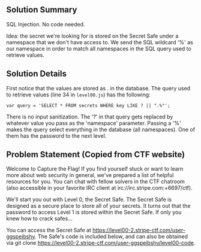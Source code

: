 ## Solution Summary

SQL Injection. No code needed.

Idea: the secret we're looking for is stored on the Secret Safe under a namespace that we don't have access to.
We send the SQL wildcard '%' as our namespace in order to match all namespaces in the SQL query used to retrieve
values.

## Solution Details

First notice that the values are stored as <namespace>.<key> in the database. The query used to retrieve
values (line 34 in `level00.js`) has the following:

    var query = 'SELECT * FROM secrets WHERE key LIKE ? || ".%"';

There is no input sanitization. The '?' in that query gets replaced by whatever value you pass as the 'namespace' parameter. Passing a '%' makes the query select everything in the database (all namespaces). One of them has the password to the next level.

## Problem Statement (Copied from CTF website)

Welcome to Capture the Flag! If you find yourself stuck or want to learn more about web security in general, we've prepared a list of helpful resources for you. You can chat with fellow solvers in the CTF chatroom (also accessible in your favorite IRC client at irc://irc.stripe.com:+6697/ctf).

We'll start you out with Level 0, the Secret Safe. The Secret Safe is designed as a secure place to store all of your secrets. It turns out that the password to access Level 1 is stored within the Secret Safe. If only you knew how to crack safes...

You can access the Secret Safe at https://level00-2.stripe-ctf.com/user-ggspeibshv. The Safe's code is included below, and can also be obtained via git clone https://level00-2.stripe-ctf.com/user-ggspeibshv/level00-code.


